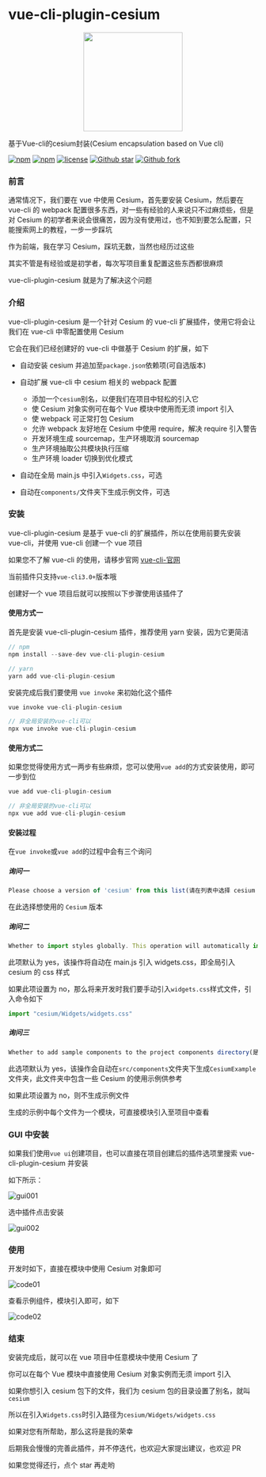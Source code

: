 # vue-cli-plugin-cesium

<p align="center">
  <img src="https://raw.githubusercontent.com/isboyjc/PictureBed/master/vue-cli-plugin-cesium/logobig.png" width="200px">
</p>
<p align="left">基于Vue-cli的cesium封装(Cesium encapsulation based on Vue cli)</p>

[![npm](https://img.shields.io/npm/v/vue-cli-plugin-cesium?style=plastic)](https://www.npmjs.com/package/vue-cli-plugin-cesium)
[![npm](https://img.shields.io/npm/dm/vue-cli-plugin-cesium?style=plastic)](https://www.npmjs.com/package/vue-cli-plugin-cesium)
[![license](https://img.shields.io/npm/l/vue-cli-plugin-cesium?style=plastic)](https://www.npmjs.com/package/vue-cli-plugin-cesium)
[![Github star](https://img.shields.io/github/stars/isboyjc/vue-cli-plugin-cesium?style=social)](https://github.com/isboyjc/vue-cli-plugin-cesium)
[![Github fork](https://img.shields.io/github/forks/isboyjc/vue-cli-plugin-cesium?style=social)](https://github.com/isboyjc/vue-cli-plugin-cesium)

### 前言

通常情况下，我们要在 vue 中使用 Cesium，首先要安装 Cesium，然后要在 vue-cli 的 webpack 配置很多东西，对一些有经验的人来说只不过麻烦些，但是对 Cesium 的初学者来说会很痛苦，因为没有使用过，也不知到要怎么配置，只能搜索网上的教程，一步一步踩坑

作为前端，我在学习 Cesium，踩坑无数，当然也经历过这些

其实不管是有经验或是初学者，每次写项目重复配置这些东西都很麻烦

vue-cli-plugin-cesium 就是为了解决这个问题

### 介绍

vue-cli-plugin-cesium 是一个针对 Cesium 的 vue-cli 扩展插件，使用它将会让我们在 vue-cli 中零配置使用 Cesium

它会在我们已经创建好的 vue-cli 中做基于 Cesium 的扩展，如下

- 自动安装 cesium 并追加至`package.json`依赖项(可自选版本)

- 自动扩展 vue-cli 中 cesium 相关的 webpack 配置
  - 添加一个`cesium`别名，以便我们在项目中轻松的引入它
  - 使 Cesium 对象实例可在每个 Vue 模块中使用而无须 import 引入
  - 使 webpack 可正常打包 Cesium
  - 允许 webpack 友好地在 Cesium 中使用 require，解决 require 引入警告
  - 开发环境生成 sourcemap，生产环境取消 sourcemap
  - 生产环境抽取公共模块执行压缩
  - 生产环境 loader 切换到优化模式
- 自动在全局 main.js 中引入`Widgets.css`，可选
- 自动在`components/`文件夹下生成示例文件，可选

### 安装

vue-cli-plugin-cesium 是基于 vue-cli 的扩展插件，所以在使用前要先安装 vue-cli，并使用 vue-cli 创建一个 vue 项目

如果您不了解 vue-cli 的使用，请移步官网 [vue-cli-官网](https://cli.vuejs.org/zh/guide/)

当前插件只支持`vue-cli3.0+`版本哦

创建好一个 vue 项目后就可以按照以下步骤使用该插件了

#### 使用方式一

首先是安装 vue-cli-plugin-cesium 插件，推荐使用 yarn 安装，因为它更简洁

```js
// npm
npm install --save-dev vue-cli-plugin-cesium

// yarn
yarn add vue-cli-plugin-cesium
```

安装完成后我们要使用 `vue invoke` 来初始化这个插件

```js
vue invoke vue-cli-plugin-cesium

// 非全局安装的vue-cli可以
npx vue invoke vue-cli-plugin-cesium
```

#### 使用方式二

如果您觉得使用方式一两步有些麻烦，您可以使用`vue add`的方式安装使用，即可一步到位

```js
vue add vue-cli-plugin-cesium

// 非全局安装的vue-cli可以
npx vue add vue-cli-plugin-cesium
```

#### 安装过程

在`vue invoke`或`vue add`的过程中会有三个询问

##### 询问一

```js
Please choose a version of 'cesium' from this list(请在列表中选择 cesium 的版本)
```

在此选择想使用的 `Cesium` 版本

##### 询问二

```js
Whether to import styles globally. This operation will automatically import widgets.css in main.js(是否全局引入样式,该操作将自动在main.js引入widgets.css)？
```

此项默认为 yes，该操作将自动在 main.js 引入 widgets.css，即全局引入 cesium 的 css 样式

如果此项设置为 no，那么将来开发时我们要手动引入`widgets.css`样式文件，引入命令如下

```js
import "cesium/Widgets/widgets.css"
```

##### 询问三

```js
Whether to add sample components to the project components directory(是否添加示例组件到项目components目录)?
```

此选项默认为 yes，该操作会自动在`src/components`文件夹下生成`CesiumExample`文件夹，此文件夹中包含一些 Cesium 的使用示例供参考

如果此项设置为 no，则不生成示例文件

生成的示例中每个文件为一个模块，可直接模块引入至项目中查看

### GUI 中安装

如果我们使用`vue ui`创建项目，也可以直接在项目创建后的插件选项里搜索 vue-cli-plugin-cesium 并安装

如下所示：

![gui001](https://raw.githubusercontent.com/isboyjc/PictureBed/master/vue-cli-plugin-cesium/gui005.png)

选中插件点击安装

![gui002](https://raw.githubusercontent.com/isboyjc/PictureBed/master/vue-cli-plugin-cesium/gui002.png)

### 使用

开发时如下，直接在模块中使用 Cesium 对象即可

![code01](https://raw.githubusercontent.com/isboyjc/PictureBed/master/vue-cli-plugin-cesium/code01.png)

查看示例组件，模块引入即可，如下

![code02](https://raw.githubusercontent.com/isboyjc/PictureBed/master/vue-cli-plugin-cesium/code02.png)

### 结束

安装完成后，就可以在 vue 项目中任意模块中使用 Cesium 了

你可以在每个 Vue 模块中直接使用 Cesium 对象实例而无须 import 引入

如果你想引入 cesium 包下的文件，我们为 cesium 包的目录设置了别名，就叫`cesium`

所以在引入`Widgets.css`时引入路径为`cesium/Widgets/widgets.css`

如果对您有所帮助，那么这将是我的荣幸

后期我会慢慢的完善此插件，并不停迭代，也欢迎大家提出建议，也欢迎 PR

如果您觉得还行，点个 star 再走哟
